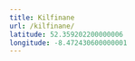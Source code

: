 ```yaml
---
title: Kilfinane
url: /kilfinane/
latitude: 52.359202200000006
longitude: -8.472430600000001
---
```


